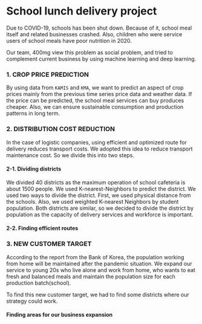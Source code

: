# School lunch delivery project

Due to COVID-19, schools has been shut down. Because of it, school meal itself and related businesses crashed. Also, children who were service users of school meals have poor nutrition in 2020.

Our team, 400mg view this problem as social problem, and tried to complement current business by using machine learning and deep learning.

### 1. CROP PRICE PREDICTION
By using data from ```KAMIS``` and ```KMA```, we want to predict an aspect of crop prices mainly from the previous time series price data and weather data. If the price can be predicted, the school meal services can buy produces cheaper. Also, we can ensure sustainable consumption and production patterns in long term.

### 2. DISTRIBUTION COST REDUCTION
In the case of logistic companies, using efficient and optimized route for delivery reduces transport costs. We adopted this idea to reduce transport maintenance cost. So we divide this into two steps.

#### 2-1. Dividing districts
We divided 40 districts as the maximum operation of school cafeteria is about 1500 people. We used K-nearest-Neighbors to predict the district. We used two ways to divide the district. First, we used physical distance from the schools. Also, we used weighted K-nearest Neighbors by student population. Both districts are similar, so we decided to divide the district by population as the capacity of delivery services and workforce is important.

#### 2-2. Finding efficient routes


### 3. NEW CUSTOMER TARGET
According to the report from the Bank of Korea, the population working from home will be maintained after the pandemic situation. We expand our service to young 20s who live alone and work from home, who wants to eat fresh and balanced meals and maintain the population size for each production batch(school).

To find this new customer target, we had to find some districts where our strategy could work.

#### Finding areas for our business expansion


